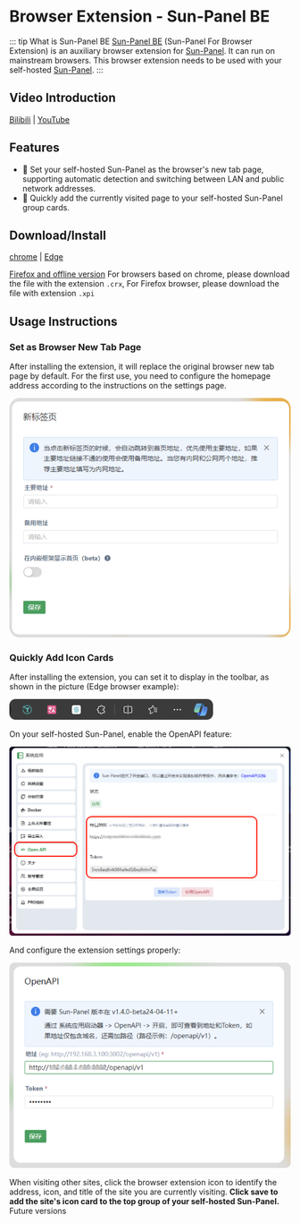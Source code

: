 # Browser Extension - Sun-Panel BE <Badge type="warning" text="beta" />

::: tip What is Sun-Panel BE
[Sun-Panel BE](https://github.com/hslr-s/sun-panel-browser-extension) (Sun-Panel For Browser Extension) is an auxiliary browser extension for [Sun-Panel](http://sun-panel.top). It can run on mainstream browsers. This browser extension needs to be used with your self-hosted [Sun-Panel](http://sun-panel.top).
:::

## Video Introduction

[Bilibili](https://www.bilibili.com/video/BV12b421E7cF/) | [YouTube](https://youtu.be/_cggRyQnfBY)

## Features

- 🚅 Set your self-hosted Sun-Panel as the browser's new tab page, supporting automatic detection and switching between LAN and public network addresses.
- 🍰 Quickly add the currently visited page to your self-hosted Sun-Panel group cards.

## Download/Install
[chrome](https://chromewebstore.google.com/detail/sun-panel-be/gchnnoadbmdgoimlemmdacmkocngjonm/privacy) | [Edge](https://microsoftedge.microsoft.com/addons/detail/sunpanel-be/peklhgoidjpnojdpcnohhncgpblbnhoi) 

[Firefox and offline version](https://github.com/hslr-s/sun-panel-browser-extension/releases) 
For browsers based on chrome, please download the file with the extension `.crx`,
For Firefox browser, please download the file with extension `.xpi`

<!-- ## Installation Instructions

### zip Package

The zip package is a development package. First, go to **`Extensions`** in your **`browser`** - **`enter the extension management page`** - **`enable developer mode`** - **`refresh the page`** - **`drag the zip package into the browser window`**, and you will have successfully installed it. -->

## Usage Instructions

### Set as Browser New Tab Page

After installing the extension, it will replace the original browser new tab page by default. For the first use, you need to configure the homepage address according to the instructions on the settings page.

![](/images/browser_extension/new_tab_setting_cn.png)

### Quickly Add Icon Cards

After installing the extension, you can set it to display in the toolbar, as shown in the picture (Edge browser example):

![](/images/browser_extension/display_on_toolbar.png)

On your self-hosted Sun-Panel, enable the OpenAPI feature:

![](/images/browser_extension/sun_panel_openapi_cn.png)

And configure the extension settings properly:

![](/images/browser_extension/openapi_setting_cn.png)

When visiting other sites, click the browser extension icon to identify the address, icon, and title of the site you are currently visiting. **Click save to add the site's icon card to the top group of your self-hosted Sun-Panel.** Future versions
